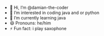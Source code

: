- 👋 Hi, I’m @damian-the-coder
- 👀 I’m interested in coding java and or python
- 🌱 I’m currently learning java
- 😄 Pronouns: he/him
- ⚡ Fun fact: i play saxophone

<!---
damian-the-coder/damian-the-coder is a ✨ special ✨ repository because its `README.md` (this file) appears on your GitHub profile.
You can click the Preview link to take a look at your changes.
--->
